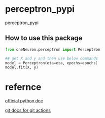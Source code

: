 # perceptron_pypi
perceptron_pypi

## How to use this package
```python
from oneNeuron.perceptron import Perceptron

## get X and y and then use below commands
model = Perceptron(eta=eta, epochs=epochs)
model.fit(X, y)
```

# refernce
[official python doc](https://packaging.python.org/tutorials/packaging-projects/)

[git docs for git actions](https://docs.github.com/en/actions/automating-builds-and-tests/building-and-testing-python#publishing-to-package-registries)